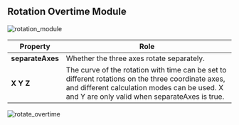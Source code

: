 ## Rotation Overtime Module

![rotation_module](particle-system/rotation_module.png)

Property | Role
---|---
**separateAxes** | Whether the three axes rotate separately.
**X Y Z** | The curve of the rotation with time can be set to different rotations on the three coordinate axes, and different calculation modes can be used. X and Y are only valid when separateAxes is true.

![rotate_overtime](particle-system/rotate_overtime.gif)